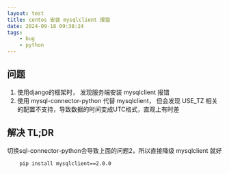```yaml
---
layout: test
title: centos 安装 mysqlclient 报错
date: 2024-09-18 09:38:24
tags:
    - bug
    - python
---
```



## 问题
1. 使用django的框架时， 发现服务端安装 mysqlclient 报错
2. 使用 mysql-connector-python 代替 mysqlclient， 但会发现 USE_TZ 相关的配置不支持，导致数据的时间变成UTC格式，直观上有时差

## 解决 TL;DR
切换sql-connector-python会导致上面的问题2，所以直接降级 mysqlclient 就好
```bash
    pip install mysqlclient==2.0.0
```

